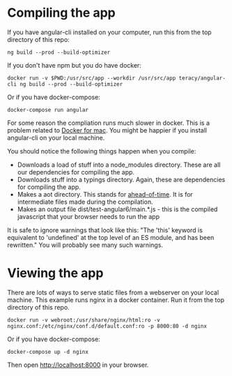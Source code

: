 Compiling the app
=================

If you have angular-cli installed on your computer, run this from the top directory of this repo:

    ng build --prod --build-optimizer

If you don't have npm but you do have docker:

    docker run -v $PWD:/usr/src/app --workdir /usr/src/app teracy/angular-cli ng build --prod --build-optimizer

Or if you have docker-compose:

    docker-compose run angular

For some reason the compliation runs much slower in docker. This is a problem related to [Docker for mac](https://docs.docker.com/docker-for-mac/). You might be happier if you install angular-cli on your local machine.

You should notice the following things happen when you compile:

* Downloads a load of stuff into a node_modules directory. These are all our dependencies for compiling the app.
* Downloads stuff into a typings directory. Again, these are dependencies for compiling the app.
* Makes a aot directory. This stands for [ahead-of-time](https://angular.io/docs/ts/latest/cookbook/aot-compiler.html). It is for intermediate files made during the compilation.
* Makes an output file dist/test-angular6/main.*.js - this is the compiled javascript that your browser needs to run the app

It is safe to ignore warnings that look like this: "The 'this' keyword is equivalent to 'undefined' at the top level of an ES module, and has been rewritten." You will probably see many such warnings.

Viewing the app
===============

There are lots of ways to serve static files from a webserver on your local machine. This example runs nginx in a docker container. Run it from  the top directory of this repo.

    docker run -v webroot:/usr/share/nginx/html:ro -v nginx.conf:/etc/nginx/conf.d/default.conf:ro -p 8000:80 -d nginx

Or if you have docker-compose:

    docker-compose up -d nginx

Then open [http://localhost:8000](http://localhost:8000) in your browser.
